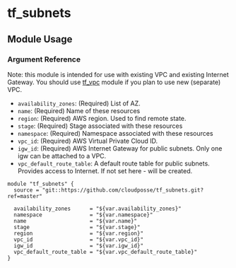 # tf_subnets

## Module Usage

### Argument Reference

Note: this module is intended for use with existing VPC and existing
Internet Gateway.
You should use [tf_vpc](https://github.com/cloudposse/tf_vpc) module if
you plan to use new (separate) VPC.

* `availability_zones`: (Required) List of AZ.
* `name`: (Required) Name of these resources
* `region`: (Required) AWS region. Used to find remote state.
* `stage`: (Required) Stage associated with these resources
* `namespace`: (Required) Namespace associated with these resources
* `vpc_id`: (Required) AWS Virtual Private Cloud ID.
* `igw_id`: (Required) AWS Internet Gateway for public subnets. Only one igw can be attached to a VPC.
* `vpc_default_route_table`: A default route table for public subnets. Provides access to Internet. If not set here - will be created.

```
module "tf_subnets" {
  source = "git::https://github.com/cloudposse/tf_subnets.git?ref=master"

  availability_zones      = "${var.availability_zones}"
  namespace               = "${var.namespace}"
  name                    = "${var.name}"
  stage                   = "${var.stage}"
  region                  = "${var.region}"
  vpc_id                  = "${var.vpc_id}"
  igw_id                  = "${var.igw_id}"
  vpc_default_route_table = "${var.vpc_default_route_table}"
}
```
